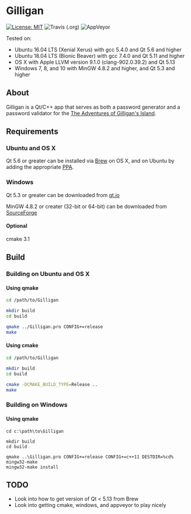 # Gilligan

[![License: MIT](https://img.shields.io/badge/License-MIT-yellow.svg)](https://opensource.org/licenses/MIT)
![Travis (.org)](https://travis-ci.org/caminek/Gilligan.svg?branch=master)
![AppVeyor](https://ci.appveyor.com/api/projects/status/github/caminek/Gilligan?branch=master&svg=true)

Tested on:
- Ubuntu 16.04 LTS (Xenial Xerus) with gcc 5.4.0 and Qt 5.6 and higher
- Ubuntu 18.04 LTS (Bionic Beaver) with gcc 7.4.0 and Qt 5.11 and higher
- OS X with Apple LLVM version 9.1.0 (clang-902.0.39.2) and Qt 5.13
- Windows 7, 8, and 10 with MinGW 4.8.2 and higher, and Qt 5.3 and higher

## About

Gilligan is a Qt/C++ app that serves as both a password generator and a password validator for the  [The Adventures of Gilligan's Island](https://en.wikipedia.org/wiki/The_Adventures_of_Gilligan's_Island).

## Requirements

### Ubuntu and OS X

Qt 5.6 or greater can be installed via [Brew](http://osxdaily.com/2018/03/07/how-install-homebrew-mac-os/) on OS X, and on Ubuntu by adding the appropriate [PPA](https://launchpad.net/~beineri). 

### Windows
Qt 5.3 or greater can be downloaded from [qt.io](https://doc.qt.io/qt-5/windows.html)

MinGW 4.8.2 or creater (32-bit or 64-bit) can be downloaded from [SourceForge](https://sourceforge.net/projects/mingw-w64/)

#### Optional 

cmake 3.1

## Build

### Building on Ubuntu and OS X

#### Using qmake

```bash
cd /path/to/Gilligan

mkdir build
cd build

qmake ../Gilligan.pro CONFIG+=release
make
```

#### Using cmake

```bash
cd /path/to/Gilligan

mkdir build
cd build

cmake -DCMAKE_BUILD_TYPE=Release ..
make
```

### Building on Windows

#### Using qmake

```
cd c:\path\to\Gilligan

mkdir build
cd build

qmake ..\Gilligan.pro CONFIG+=release CONFIG+=c++11 DESTDIR=%cd%
mingw32-make
mingw32-make install
```

## TODO
- Look into how to get version of Qt < 5.13 from Brew
- Look into getting cmake, windows, and appveyor to play nicely
